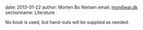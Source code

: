 date: 2013-01-22
author: Morten Bo Nielsen
email: mon@eal.dk
sectionname: Literature

No book is used, but hand-outs will be supplied as needed.


